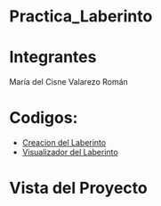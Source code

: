 # Practica_Laberinto
#  Integrantes
María del Cisne Valarezo Román 
# Codigos:

- [Creacion del Laberinto](laberinto/src/laberinto/LaberintoPostalLoja.java)
- [Visualizador del Laberinto](laberinto/src/laberinto/LaberintoVentana.java)
# Vista del Proyecto 



